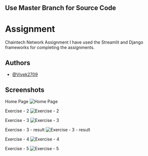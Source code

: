 ## Use Master Branch for Source Code




# Assignment
Chaintech Network Assignment
I have used the Streamlit and Django frameworks for completing the assignments.

## Authors
- [@Vivek2709](https://github.com/Vivek2709)

## Screenshots
Home Page
![Home Page](https://github.com/Vivek2709/assignment/assets/52660335/862b2d76-aa0f-4607-bb1c-b033b6bd6c72)

Exercise - 2
![Exercise - 2](https://github.com/Vivek2709/assignment/assets/52660335/4371c47b-a919-44d8-a170-3b7bb30766fa)

Exercise - 3
![Exercise - 3](https://github.com/Vivek2709/assignment/assets/52660335/f0582ed7-d97a-4966-b868-2b3968c3b5ab)

Exercise - 3 - result
![Exercise - 3 - result](https://github.com/Vivek2709/assignment/assets/52660335/c4f570b8-b436-404b-a41c-f7b6f5adf711)

Exercise - 4
![Exercise - 4](https://github.com/Vivek2709/assignment/assets/52660335/35db7227-555b-4a9d-b902-4fc7e22ecac6)

Exercise - 5
![Exercise - 5](https://github.com/Vivek2709/assignment/assets/52660335/68ca3790-4d65-43d8-ad7b-5cfbc9105a9a)

